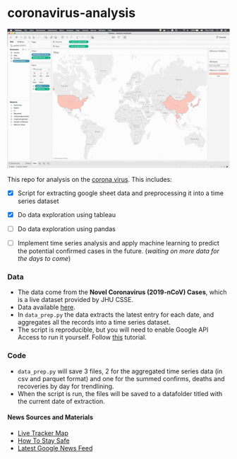 # coronavirus-analysis

![alt text](https://github.com/AaronWard/coronavirus-analysis/blob/master/tableau/spread.gif "Spread of coronavirus 22nd to 29th")



This repo for analysis on the [corona virus](https://www.who.int/health-topics/coronavirus). This includes: <br>

- [X] Script for extracting google sheet data and preprocessing it into a time series dataset
- [X] Do data exploration using tableau
- [ ] Do data exploration using pandas
- [ ] Implement time series analysis and apply machine learning to predict the potential confirmed cases in the future. (<i>waiting on more data for the days to come</i>)


### Data
- The data come from the **Novel Coronavirus (2019-nCoV) Cases**,  which is a live dataset provided by JHU CSSE. 
- Data available [here](https://docs.google.com/spreadsheets/d/1yZv9w9zRKwrGTaR-YzmAqMefw4wMlaXocejdxZaTs6w).
- In `data_prep.py` the data extracts the latest entry for each date, and aggregates all the records into a time series dataset.
- The script is reproducible, but you will need to enable Google API Access to run it yourself. Follow [this](https://developers.google.com/sheets/api/quickstart/python) tutorial.

### Code
- `data_prep.py` will save 3 files, 2 for the aggregated time series data (in csv and parquet format) and one for the summed confirms, deaths and recoveries by day for trendlining. 
- When the script is run, the files will be saved to a datafolder titled with the current date of extraction.



#### News Sources and Materials
- [Live Tracker Map](https://gisanddata.maps.arcgis.com/apps/opsdashboard/index.html#/bda7594740fd40299423467b48e9ecf6)
- [How To Stay Safe](https://www.who.int/emergencies/diseases/novel-coronavirus-2019/advice-for-public)
- [Latest Google News Feed](https://www.google.com/search?q=coronavirus&tbm=nws&sxsrf=ACYBGNTsjxRI2IRU0X88bcksb5doQCKzDA:1580388795464&source=lnt&tbs=qdr:d&sa=X&ved=0ahUKEwjiwYqGr6vnAhWYUt4KHQZQB-QQpwUIIA&biw=2133&bih=1052&dpr=0.9)